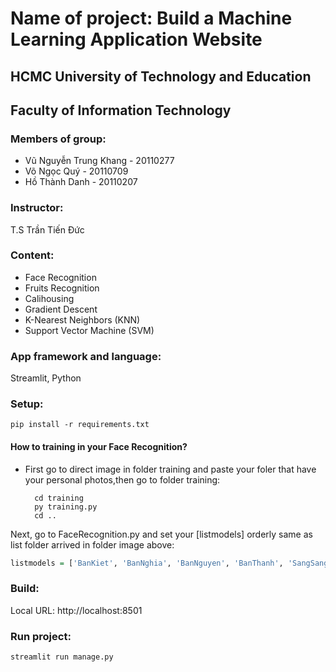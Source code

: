 # Name of project: Build a Machine Learning Application Website 
## HCMC University of Technology and Education 
## Faculty of Information Technology
### Members of group:

- Vũ Nguyễn Trung Khang - 20110277
- Võ Ngọc Quý - 20110709
- Hồ Thành Danh - 20110207

### Instructor: 
T.S Trần Tiến Đức
### Content:
- Face Recognition
- Fruits Recognition
- Calihousing
- Gradient Descent
- K-Nearest Neighbors (KNN)
- Support Vector Machine (SVM)

### App framework and language:
Streamlit, Python
### Setup:
    pip install -r requirements.txt
#### How to training in your Face Recognition?
* First go to direct image in folder training and paste your foler that have your personal photos,then go to folder training:

        cd training
        py training.py
        cd ..    
Next, go to FaceRecognition.py and set your [listmodels] orderly same as list folder arrived in folder image above:
```R
listmodels = ['BanKiet', 'BanNghia', 'BanNguyen', 'BanThanh', 'SangSang', 'ThayDuc'] 
```
### Build:
Local URL: http://localhost:8501

### Run project:
    streamlit run manage.py


